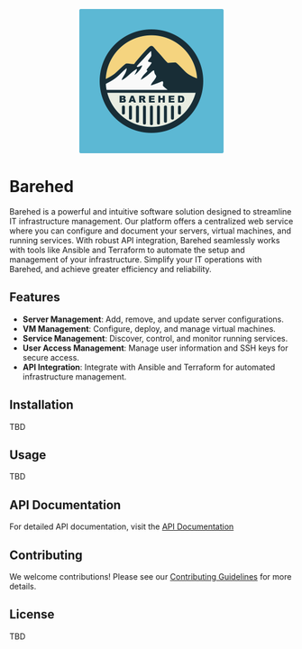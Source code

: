 <p align="center">
     <img width="256" height="256" src="resources/logo.png">
</p>

# Barehed

Barehed is a powerful and intuitive software solution designed to streamline IT infrastructure management. Our platform offers a centralized web service where you can configure and document your servers, virtual machines, and running services. With robust API integration, Barehed seamlessly works with tools like Ansible and Terraform to automate the setup and management of your infrastructure. Simplify your IT operations with Barehed, and achieve greater efficiency and reliability.

## Features

- **Server Management**: Add, remove, and update server configurations.
- **VM Management**: Configure, deploy, and manage virtual machines.
- **Service Management**: Discover, control, and monitor running services.
- **User Access Management**: Manage user information and SSH keys for secure access.
- **API Integration**: Integrate with Ansible and Terraform for automated infrastructure management.

## Installation

TBD

## Usage

TBD

## API Documentation

For detailed API documentation, visit the [API Documentation](#)
## Contributing

We welcome contributions! Please see our [Contributing Guidelines](#) for more details.

## License

TBD

